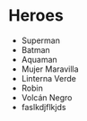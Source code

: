 # Heroes

- Superman
- Batman
- Aquaman
- Mujer Maravilla
- Linterna Verde
- Robin
- Volcán Negro
- faslkdjflkjds
